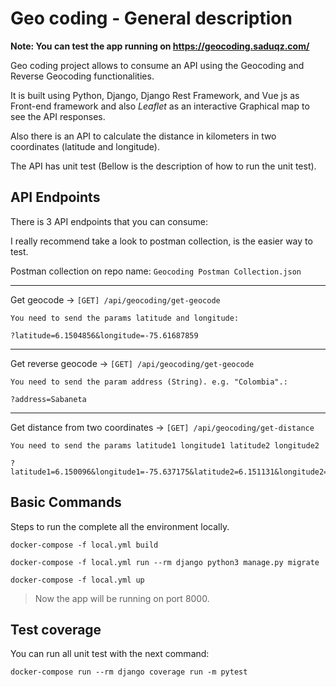 # Geo coding - General description

**Note: You can test the app running on https://geocoding.saduqz.com/** 

Geo coding project allows to consume an API using the Geocoding and Reverse Geocoding functionalities.

It is built using Python, Django, Django Rest Framework, and Vue js as Front-end framework and also *Leaflet* as 
an interactive Graphical map to see the API responses.

Also there is an API to calculate the distance in kilometers in two coordinates (latitude and longitude).

The API has unit test (Bellow is the description of how to run the unit test).

## API Endpoints

There is 3 API endpoints that you can consume:

I really recommend take a look to postman collection, is the easier way to test.

Postman collection on repo name: `Geocoding Postman Collection.json`

---

Get geocode -> `[GET] /api/geocoding/get-geocode`

    You need to send the params latitude and longitude:
    
    ?latitude=6.1504856&longitude=-75.61687859
    
---

Get reverse geocode -> `[GET] /api/geocoding/get-geocode`

    You need to send the param address (String). e.g. "Colombia".:
    
    ?address=Sabaneta
    
---

Get distance from two coordinates -> `[GET] /api/geocoding/get-distance`

    You need to send the params latitude1 longitude1 latitude2 longitude2
    
    ?latitude1=6.150096&longitude1=-75.637175&latitude2=6.151131&longitude2=-75.643151`
    

## Basic Commands

Steps to run the complete all the environment locally. 

    docker-compose -f local.yml build
    
    docker-compose -f local.yml run --rm django python3 manage.py migrate
    
    docker-compose -f local.yml up
    
> Now the app will be running on port 8000.


## Test coverage

You can run all unit test with the next command:

`docker-compose run --rm django coverage run -m pytest`


